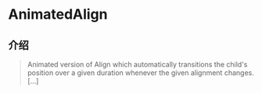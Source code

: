 # AnimatedAlign

## 介绍

> Animated version of Align which automatically transitions the child's position over a given duration whenever the given alignment changes. [...]
